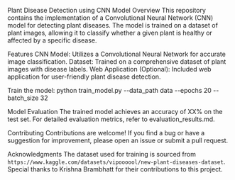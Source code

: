 Plant Disease Detection using CNN Model
Overview
This repository contains the implementation of a Convolutional Neural Network (CNN) model for detecting plant diseases. The model is trained on a dataset of plant images, allowing it to classify whether a given plant is healthy or affected by a specific disease.

Features
CNN Model: Utilizes a Convolutional Neural Network for accurate image classification.
Dataset: Trained on a comprehensive dataset of plant images with disease labels.
Web Application (Optional): Included web application for user-friendly plant disease detection.

Train the model:
python train_model.py --data_path data --epochs 20 --batch_size 32




Model Evaluation
The trained model achieves an accuracy of XX% on the test set. For detailed evaluation metrics, refer to evaluation_results.md.

Contributing
Contributions are welcome! If you find a bug or have a suggestion for improvement, please open an issue or submit a pull request.

Acknowledgments
The dataset used for training is sourced from `https://www.kaggle.com/datasets/vipoooool/new-plant-diseases-dataset`.
Special thanks to Krishna Brambhatt for their contributions to this project.
